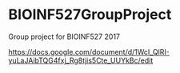 # BIOINF527GroupProject
Group project for BIOINF527 2017

https://docs.google.com/document/d/1WcI_QlRI-yuLaJAibTQG4fxj_Rg8tjis5Cte_UUYkBc/edit
